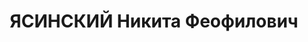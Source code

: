 ---
title: ЯСИНСКИЙ Никита Феофилович
description: "Род. в 1900 г., Киевская обл., Фастовский р-н, Венрик., украинцы, образование\
  \ высшее техническое, заключенный, ИТЛ. Проживал: Актюбинская обл. Актюбинск. \n\
  \  Арестован 6 августа 1942 г. Опер.чек. отдел Актюбинского ИТЛ. \n  Приговорен:,\
  \ обв.: 58-8, 58-10 УК РСФСР. \n  Приговор: 8 лет ИТЛ Реабилитирован 19 июня 1990\
  \ г. Актюбинская облпрокуратура за отсутствием состава преступления"
---